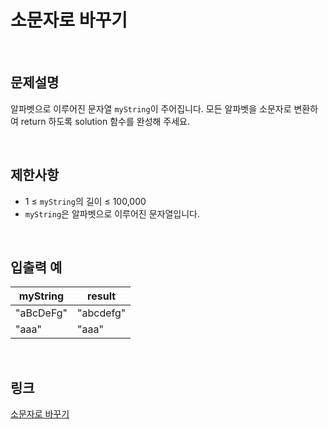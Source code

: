 # 소문자로 바꾸기

<br>

## 문제설명
알파벳으로 이루어진 문자열 `myString`이 주어집니다. 모든 알파벳을 소문자로 변환하여 return 하도록 solution 함수를 완성해 주세요.

<br>

## 제한사항
- 1 ≤ `myString`의 길이 ≤ 100,000
- `myString`은 알파벳으로 이루어진 문자열입니다.

<br>

## 입출력 예
| myString | result |
|---|---|
| "aBcDeFg" | "abcdefg" |
| "aaa" | "aaa" |

<br>

## 링크
[소문자로 바꾸기](https://school.programmers.co.kr/learn/courses/30/lessons/181876)
